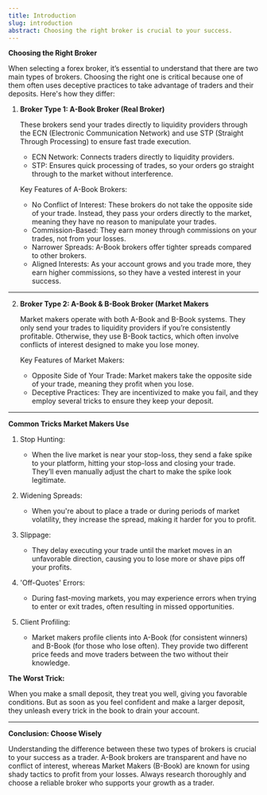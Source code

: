 ```yaml
---
title: Introduction
slug: introduction
abstract: Choosing the right broker is crucial to your success.
---
```


**Choosing the Right Broker**

When selecting a forex broker, it’s essential to understand that there are two main types of brokers. Choosing the right one is critical because one of them often uses deceptive practices to take advantage of traders and their deposits. Here's how they differ:

1. **Broker Type 1: A-Book Broker (Real Broker)**

   These brokers send your trades directly to liquidity providers through the ECN (Electronic Communication Network) and use STP (Straight Through Processing) to ensure fast trade execution.
    - ECN Network: Connects traders directly to liquidity providers.
    - STP: Ensures quick processing of trades, so your orders go straight through to the market without interference.
   
   Key Features of A-Book Brokers:

    - No Conflict of Interest: These brokers do not take the opposite side of your trade. Instead, they pass your orders directly to the market, meaning they have no reason to manipulate your trades.
    - Commission-Based: They earn money through commissions on your trades, not from your losses.
    - Narrower Spreads: A-Book brokers offer tighter spreads compared to other brokers.
    - Aligned Interests: As your account grows and you trade more, they earn higher commissions, so they have a vested interest in your success.

---

2. **Broker Type 2: A-Book & B-Book Broker (Market Makers**

   Market makers operate with both A-Book and B-Book systems. They only send your trades to liquidity providers if you’re consistently profitable. Otherwise, they use B-Book tactics, which often involve conflicts of interest designed to make you lose money.

   Key Features of Market Makers:
    - Opposite Side of Your Trade: Market makers take the opposite side of your trade, meaning they profit when you lose.
    - Deceptive Practices: They are incentivized to make you fail, and they employ several tricks to ensure they keep your deposit.

---

**Common Tricks Market Makers Use**

1. Stop Hunting:

    - When the live market is near your stop-loss, they send a fake spike to your platform, hitting your stop-loss and closing your trade. They’ll even manually adjust the chart to make the spike look legitimate.

2. Widening Spreads:

    - When you're about to place a trade or during periods of market volatility, they increase the spread, making it harder for you to profit.

3. Slippage:

    - They delay executing your trade until the market moves in an unfavorable direction, causing you to lose more or shave pips off your profits.

4. 'Off-Quotes' Errors:

    - During fast-moving markets, you may experience errors when trying to enter or exit trades, often resulting in missed opportunities.

5. Client Profiling:

    - Market makers profile clients into A-Book (for consistent winners) and B-Book (for those who lose often). They provide two different price feeds and move traders between the two without their knowledge.

**The Worst Trick:**

When you make a small deposit, they treat you well, giving you favorable conditions. But as soon as you feel confident and make a larger deposit, they unleash every trick in the book to drain your account.

---

**Conclusion: Choose Wisely**

Understanding the difference between these two types of brokers is crucial to your success as a trader. A-Book brokers are transparent and have no conflict of interest, whereas Market Makers (B-Book) are known for using shady tactics to profit from your losses. Always research thoroughly and choose a reliable broker who supports your growth as a trader.
